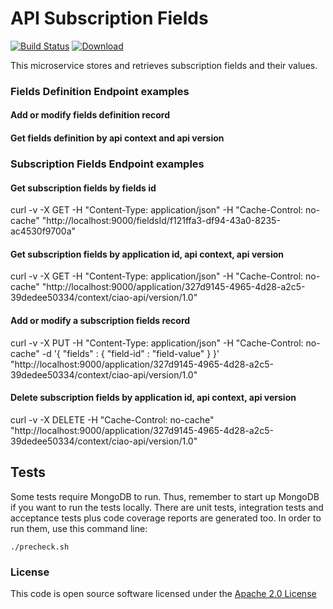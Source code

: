 # API Subscription Fields

[![Build Status](https://travis-ci.org/hmrc/api-subscription-fields.svg)](https://travis-ci.org/hmrc/api-subscription-fields) [ ![Download](https://api.bintray.com/packages/hmrc/releases/api-subscription-fields/images/download.svg) ](https://bintray.com/hmrc/releases/api-subscription-fields/_latestVersion)

This microservice stores and retrieves subscription fields and their values.

### Fields Definition Endpoint examples

#### Add or modify fields definition record


#### Get fields definition by api context and api version




### Subscription Fields Endpoint examples

#### Get subscription fields by fields id
curl -v -X GET -H "Content-Type: application/json"  -H "Cache-Control: no-cache" "http://localhost:9000/fieldsId/f121ffa3-df94-43a0-8235-ac4530f9700a"

#### Get subscription fields by application id, api context, api version 
curl -v -X GET -H "Content-Type: application/json"  -H "Cache-Control: no-cache" "http://localhost:9000/application/327d9145-4965-4d28-a2c5-39dedee50334/context/ciao-api/version/1.0"

#### Add or modify a subscription fields record
curl -v -X PUT -H "Content-Type: application/json"  -H "Cache-Control: no-cache" -d '{ "fields" : { "field-id" : "field-value" } }' "http://localhost:9000/application/327d9145-4965-4d28-a2c5-39dedee50334/context/ciao-api/version/1.0"

#### Delete subscription fields by application id, api context, api version
curl -v -X DELETE -H "Cache-Control: no-cache" "http://localhost:9000/application/327d9145-4965-4d28-a2c5-39dedee50334/context/ciao-api/version/1.0"


## Tests
Some tests require MongoDB to run. 
Thus, remember to start up MongoDB if you want to run the tests locally.
There are unit tests, integration tests and acceptance tests plus code coverage reports are generated too.
In order to run them, use this command line:
```
./precheck.sh
```


### License

This code is open source software licensed under the [Apache 2.0 License]("http://www.apache.org/licenses/LICENSE-2.0.html")
